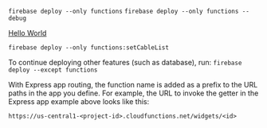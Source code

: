 `firebase deploy --only functions`
`firebase deploy --only functions --debug`

[Hello World](https://us-central1-prafesar-labs.cloudfunctions.net/setCableList)

`firebase deploy --only functions:setCableList`

To continue deploying other features (such as database), run:
`firebase deploy --except functions`

With Express app routing, the function name is added as a prefix to the URL paths in the app you define. For example, the URL to invoke the getter in the Express app example above looks like this:

`https://us-central1-<project-id>.cloudfunctions.net/widgets/<id>`
